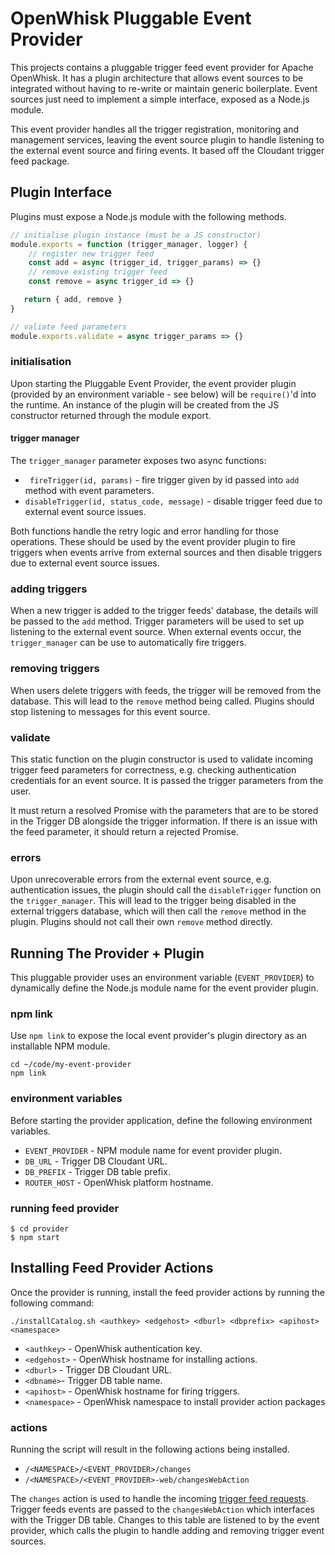 # OpenWhisk Pluggable Event Provider

This projects contains a pluggable trigger feed event provider for Apache OpenWhisk. It has a plugin architecture that allows event sources to be integrated without having to re-write or maintain generic boilerplate. Event sources just need to implement a simple interface, exposed as a Node.js module.

This event provider handles all the trigger registration, monitoring and management services, leaving the event source plugin to handle listening to the external event source and firing events. It based off the Cloudant trigger feed package.

## Plugin Interface

Plugins must expose a Node.js module with the following methods. 

```javascript
// initialise plugin instance (must be a JS constructor)
module.exports = function (trigger_manager, logger) {
    // register new trigger feed
    const add = async (trigger_id, trigger_params) => {}
    // remove existing trigger feed
    const remove = async trigger_id => {}

   return { add, remove }
}

// valiate feed parameters
module.exports.validate = async trigger_params => {}
```

### initialisation

Upon starting the Pluggable Event Provider, the event provider plugin (provided by an environment variable - see below) will be `require()`'d into the runtime. An instance of the plugin will be created from the JS constructor returned through the module export.

#### trigger manager

The `trigger_manager` parameter exposes two async functions:

- ` fireTrigger(id, params)` - fire trigger given by id passed into `add` method with event parameters.
- `disableTrigger(id, status_code, message)` - disable trigger feed due to external event source issues.

Both functions handle the retry logic and error handling for those operations. These should be used by the event provider plugin to fire triggers when events arrive from external sources and then disable triggers due to external event source issues.

### adding triggers

When a new trigger is added to the trigger feeds' database, the details will be passed to the `add` method. Trigger parameters will be used to set up listening to the external event source. When external events occur, the `trigger_manager` can be use to automatically fire triggers.

### removing triggers

When users delete triggers with feeds, the trigger will be removed from the database. This will lead to the `remove` method being called. Plugins should stop listening to messages for this event source.

### validate

This static function on the plugin constructor is used to validate incoming trigger feed parameters for correctness, e.g. checking authentication credentials for an event source. It is passed the trigger parameters from the user.

It must return a resolved Promise with the parameters that are to be stored in the Trigger DB alongside the trigger information. If there is an issue with the feed parameter, it should return a rejected Promise.

### errors

Upon unrecoverable errors from the external event source, e.g. authentication issues, the plugin should call the `disableTrigger` function on the `trigger_manager`. This will lead to the trigger being disabled in the external triggers database, which will then call the `remove` method in the plugin. Plugins should not call their own `remove` method directly.

## Running The Provider + Plugin

This pluggable provider uses an environment variable (`EVENT_PROVIDER`) to dynamically define the Node.js module name for the event provider plugin.

### npm link

Use `npm link` to expose the local event provider's plugin directory as an installable NPM module.

```
cd ~/code/my-event-provider
npm link 
```

### environment variables

Before starting the provider application, define the following environment variables. 

- `EVENT_PROVIDER` - NPM module name for event provider plugin.
- `DB_URL` - Trigger DB Cloudant URL.
- `DB_PREFIX` - Trigger DB table prefix.
- `ROUTER_HOST` - OpenWhisk platform hostname.

### running feed provider

```
$ cd provider
$ npm start
```

## Installing Feed Provider Actions

Once the provider is running, install the feed provider actions by running the following command: 

```
./installCatalog.sh <authkey> <edgehost> <dburl> <dbprefix> <apihost> <namespace>
```

- `<authkey>` - OpenWhisk authentication key.
- `<edgehost>` - OpenWhisk hostname for installing actions.
- `<dburl>` - Trigger DB Cloudant URL.
- `<dbname>`- Trigger DB table name.
- `<apihost>`  - OpenWhisk hostname for firing triggers.
- `<namespace>` - OpenWhisk namespace to install provider action packages 

### actions

Running the script will result in the following actions being installed.

- `/<NAMESPACE>/<EVENT_PROVIDER>/changes` 
- `/<NAMESPACE>/<EVENT_PROVIDER>-web/changesWebAction` 

The `changes` action is used to handle the incoming [trigger feed requests](https://github.com/apache/incubator-openwhisk/blob/master/docs/feeds.md). Trigger feeds events are passed to the `changesWebAction` which interfaces with the Trigger DB table. Changes to this table are listened to by the event provider, which calls the plugin to handle adding and removing trigger event sources.